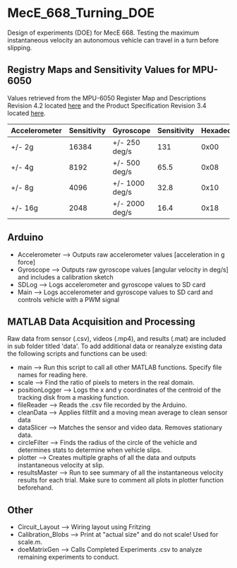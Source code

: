# MecE_668_Turning_DOE

Design of experiments (DOE) for MecE 668. Testing the maximum instantaneous velocity an autonomous vehicle can travel in a turn before slipping.

## Registry Maps and Sensitivity Values for MPU-6050

Values retrieved from the MPU-6050 Register Map and Descriptions Revision 4.2 located [here](https://www.invensense.com/wp-content/uploads/2015/02/MPU-6000-Register-Map1.pdf) and the Product Specification Revision 3.4 located [here](https://www.invensense.com/wp-content/uploads/2015/02/MPU-6000-Datasheet1.pdf).

| Accelerometer | Sensitivity   | Gyroscope     | Sensitivity   | Hexadecimal   |  Binary       |
| ------------- | ------------- | ------------- | ------------- | ------------- | ------------- |
| +/- 2g	      | 16384	        | +/- 250 deg/s | 131           | 0x00	        | 00000000      |
| +/- 4g	      | 8192 	        | +/- 500 deg/s | 65.5          | 0x08	        | 00001000      |
| +/- 8g        | 4096	        | +/- 1000 deg/s| 32.8          | 0x10	        | 00010000      |
| +/- 16g	      | 2048	        | +/- 2000 deg/s| 16.4          | 0x18	        | 00011000      |

## Arduino

* Accelerometer --> Outputs raw accelerometer values [acceleration in g force]
* Gyroscope --> Outputs raw gyroscope values [angular velocity in deg/s] and includes a calibration sketch
* SDLog --> Logs accelerometer and gyroscope values to SD card
* Main --> Logs accelerometer and gyroscope values to SD card and controls vehicle with a PWM signal

## MATLAB Data Acquisition and Processing

Raw data from sensor (.csv), videos (.mp4), and results (.mat) are included in sub folder titled 'data'. To add additional data or reanalyze existing data the following scripts and functions can be used:

* main --> Run this script to call all other MATLAB functions. Specify file names for reading here.
* scale --> Find the ratio of pixels to meters in the real domain.
* positionLogger --> Logs the x and y coordinates of the centroid of the tracking disk from a masking function.
* fileReader --> Reads the .csv file recorded by the Arduino.
* cleanData --> Applies filtfilt and a moving mean average to clean sensor data
* dataSlicer --> Matches the sensor and video data. Removes stationary data.
* circleFilter --> Finds the radius of the circle of the vehicle and determines stats to determine when vehicle slips.
* plotter --> Creates multiple graphs of all the data and outputs instantaneous velocity at slip.
* resultsMaster --> Run to see summary of all the instantaneous velocity results for each trial. Make sure to comment all plots in plotter function beforehand.

## Other

* Circuit_Layout --> Wiring layout using Fritzing
* Calibration_Blobs --> Print at "actual size" and do not scale! Used for scale.m.
* doeMatrixGen --> Calls Completed Experiments .csv to analyze remaining experiments to conduct.
